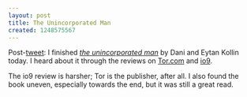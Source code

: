 ```yaml
---
layout: post
title: The Unincorporated Man
created: 1248575567
---
```

Post-[tweet](http://twitter.com/mcdemarco/status/2847299049):  I finished [*the unincorporated man*](http://www.theunincorporatedman.com/) by Dani and Eytan Kollin today.  I heard about it through the reviews on [Tor.com](http://www.tor.com/index.php?option=com_content&view=blog&id=16223) and [io9](http://io9.com/5179986/anti+corporate-libertarian-futurism-in-the-unincorporated-man).<!--break-->

The io9 review is harsher; Tor is the publisher, after all.  I also found the book uneven, especially towards the end, but it was still a great read.
